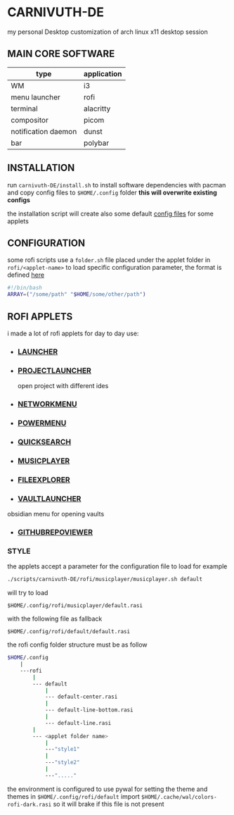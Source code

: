 # CARNIVUTH-DE

 my personal Desktop customization of arch linux x11 desktop session

## MAIN CORE SOFTWARE

| type                | application |
| ------------------- | ----------- |
| WM                  | i3          |
| menu launcher       | rofi        |
| terminal            | alacritty   |
| compositor          | picom       |
| notification daemon | dunst       |
| bar                 | polybar     |

## INSTALLATION

run `carnivuth-DE/install.sh` to install software dependencies with pacman and copy config files to `$HOME/.config` folder **this will overwrite existing configs**

the installation script will create also some default [config files](ARRAY_DATA_FILE.md) for some applets

## CONFIGURATION 

some rofi scripts use a `folder.sh` file placed under the applet folder in `rofi/<applet-name>` to load specific configuration parameter, the format is defined [here](ARRAY_DATA_FILE.md)

```bash
#!/bin/bash
ARRAY=("/some/path" "$HOME/some/other/path")

```

## ROFI APPLETS
 
i made a lot of rofi applets for day to day use:

- ### [LAUNCHER](LAUNCHER.md)

- ### [PROJECTLAUNCHER](PROJECTLAUNCHER.md)
	
	open project with different ides

- ### [NETWORKMENU](NETWORKMENU.md)
	
- ### [POWERMENU](POWERMENU.md)

- ### [QUICKSEARCH](QUICKSEARCH.md)  

- ### [MUSICPLAYER](MUSICPLAYER.md)

- ### [FILEEXPLORER](FILEEXPLORER.md)

- ### [VAULTLAUNCHER](VAULTLAUNCHER.md) 

 obsidian menu for opening vaults

- ### [GITHUBREPOVIEWER](GITHUBREPOVIEWER.md)

 ### STYLE  
 
the applets accept a parameter for the configuration file to load for example

```bash
./scripts/carnivuth-DE/rofi/musicplayer/musicplayer.sh default
```

will try to load 

`$HOME/.config/rofi/musicplayer/default.rasi`

with the following file as fallback

`$HOME/.config/rofi/default/default.rasi`

the rofi config folder structure must be as follow

```bash
$HOME/.config
    |
    ---rofi
        |
        --- default
            |
            --- default-center.rasi
            |
            --- default-line-bottom.rasi
            |
            --- default-line.rasi
        |
        --- <applet folder name>
            |
            ---"style1"
            |
            ---"style2"
            |
            ---"....."
```

the environment is configured to use pywal for setting the theme and themes in `$HOME/.config/rofi/default` import `$HOME/.cache/wal/colors-rofi-dark.rasi` so it will brake if this file is not present
